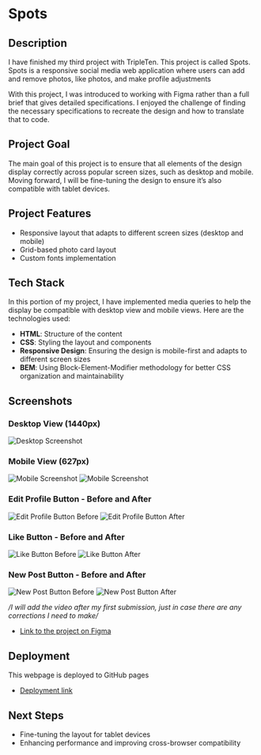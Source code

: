 # Spots

## Description

I have finished my third project with TripleTen. This project is called Spots. Spots is a responsive social media web application where users can add and remove photos, like photos, and make profile adjustments

With this project, I was introduced to working with Figma rather than a full brief that gives detailed specifications. I enjoyed the challenge of finding the necessary specifications to recreate the design and how to translate that to code.

## Project Goal

The main goal of this project is to ensure that all elements of the design display correctly across popular screen sizes, such as desktop and mobile. Moving forward, I will be fine-tuning the design to ensure it’s also compatible with tablet devices.

## Project Features

- Responsive layout that adapts to different screen sizes (desktop and mobile)
- Grid-based photo card layout
- Custom fonts implementation

## Tech Stack

In this portion of my project, I have implemented media queries to help the display be compatible with desktop view and mobile views. Here are the technologies used:

- **HTML**: Structure of the content
- **CSS**: Styling the layout and components
- **Responsive Design**: Ensuring the design is mobile-first and adapts to different screen sizes
- **BEM**: Using Block-Element-Modifier methodology for better CSS organization and maintainability

## Screenshots

### Desktop View (1440px)

![Desktop Screenshot](./images/desktop-view.png)

### Mobile View (627px)

![Mobile Screenshot](./images/mobile-view1.png)
![Mobile Screenshot](./images/mobile-view2.png)

### Edit Profile Button - Before and After

![Edit Profile Button Before](./images/edit-profile-hover-before.png)
![Edit Profile Button After](./images/edit-profile-hover-after.png)

### Like Button - Before and After

![Like Button Before](./images/like-button-hover-before.png)
![Like Button After](./images/like-button-hover-after.png)

### New Post Button - Before and After

![New Post Button Before](./images/new-post-hover-before.png)
![New Post Button After](./images/new-post-hover-after.png)

_/I will add the video after my first submission, just in case there are any corrections I need to make/_

- [Link to the project on Figma](https://www.figma.com/file/BBNm2bC3lj8QQMHlnqRsga/Sprint-3-Project-%E2%80%94-Spots?type=design&node-id=2%3A60&mode=design&t=afgNFybdorZO6cQo-1)

## Deployment

This webpage is deployed to GitHub pages

- [Deployment link](https://enyberg09.github.io/se_project_spots/)

## Next Steps

- Fine-tuning the layout for tablet devices
- Enhancing performance and improving cross-browser compatibility
